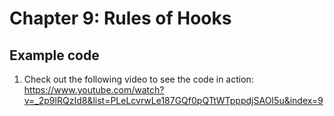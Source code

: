 # Chapter 9: Rules of Hooks

## Example code

1. Check out the following video to see the code in  action:
https://www.youtube.com/watch?v=_2p9lRQzId8&list=PLeLcvrwLe187GQf0pQTtWTpppdjSAOI5u&index=9



